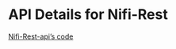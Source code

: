 # API Details for Nifi-Rest

[Nifi-Rest-api’s code](https://github.com/Sunbird-cQube/generator-ms/blob/dev/static\_processor\_group/add\_nifi\_template.py)
